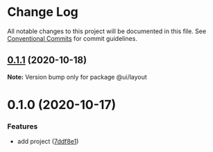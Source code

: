 # Change Log

All notable changes to this project will be documented in this file.
See [Conventional Commits](https://conventionalcommits.org) for commit guidelines.

## [0.1.1](https://github.com/AlexR0v/nyamushka/compare/@ui/layout@0.1.0...@ui/layout@0.1.1) (2020-10-18)

**Note:** Version bump only for package @ui/layout






# 0.1.0 (2020-10-17)

### Features

- add project ([7ddf8e1](https://github.com/AlexR0v/nyamushka/commit/7ddf8e1d96df971170a23a7380899b918ab45a80))
